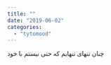 ```yaml
---
title: ""
date: "2019-06-02"
categories: 
  - "tytomood"
---
```


چنان تنهای تنهایم که حتی نیستم با خود

